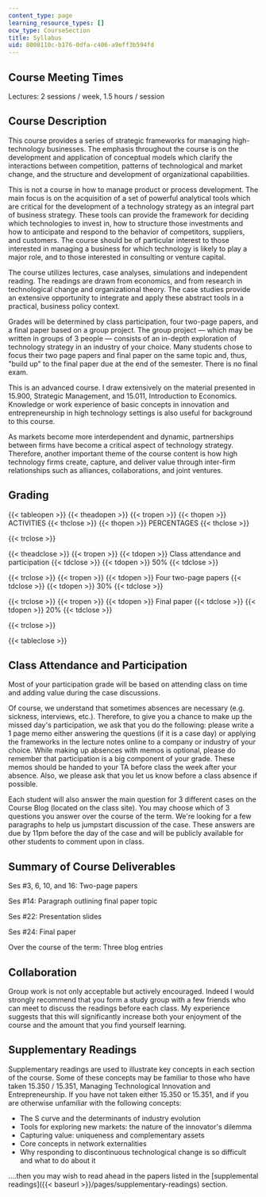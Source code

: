 ```yaml
---
content_type: page
learning_resource_types: []
ocw_type: CourseSection
title: Syllabus
uid: 8008110c-b176-0dfa-c406-a9eff3b594fd
---
```


Course Meeting Times
--------------------

Lectures: 2 sessions / week, 1.5 hours / session

Course Description
------------------

This course provides a series of strategic frameworks for managing high-technology businesses. The emphasis throughout the course is on the development and application of conceptual models which clarify the interactions between competition, patterns of technological and market change, and the structure and development of organizational capabilities.

This is not a course in how to manage product or process development. The main focus is on the acquisition of a set of powerful analytical tools which are critical for the development of a technology strategy as an integral part of business strategy. These tools can provide the framework for deciding which technologies to invest in, how to structure those investments and how to anticipate and respond to the behavior of competitors, suppliers, and customers. The course should be of particular interest to those interested in managing a business for which technology is likely to play a major role, and to those interested in consulting or venture capital.

The course utilizes lectures, case analyses, simulations and independent reading. The readings are drawn from economics, and from research in technological change and organizational theory. The case studies provide an extensive opportunity to integrate and apply these abstract tools in a practical, business policy context.

Grades will be determined by class participation, four two-page papers, and a final paper based on a group project. The group project — which may be written in groups of 3 people — consists of an in-depth exploration of technology strategy in an industry of your choice. Many students chose to focus their two page papers and final paper on the same topic and, thus, "build up" to the final paper due at the end of the semester. There is no final exam.

This is an advanced course. I draw extensively on the material presented in 15.900, Strategic Management, and 15.011, Introduction to Economics. Knowledge or work experience of basic concepts in innovation and entrepreneurship in high technology settings is also useful for background to this course.

As markets become more interdependent and dynamic, partnerships between firms have become a critical aspect of technology strategy. Therefore, another important theme of the course content is how high technology firms create, capture, and deliver value through inter-firm relationships such as alliances, collaborations, and joint ventures.

Grading
-------

{{< tableopen >}}
{{< theadopen >}}
{{< tropen >}}
{{< thopen >}}
ACTIVITIES
{{< thclose >}}
{{< thopen >}}
PERCENTAGES
{{< thclose >}}

{{< trclose >}}

{{< theadclose >}}
{{< tropen >}}
{{< tdopen >}}
Class attendance and participation
{{< tdclose >}}
{{< tdopen >}}
50%
{{< tdclose >}}

{{< trclose >}}
{{< tropen >}}
{{< tdopen >}}
Four two-page papers
{{< tdclose >}}
{{< tdopen >}}
30%
{{< tdclose >}}

{{< trclose >}}
{{< tropen >}}
{{< tdopen >}}
Final paper
{{< tdclose >}}
{{< tdopen >}}
20%
{{< tdclose >}}

{{< trclose >}}

{{< tableclose >}}

Class Attendance and Participation
----------------------------------

Most of your participation grade will be based on attending class on time and adding value during the case discussions.

Of course, we understand that sometimes absences are necessary (e.g. sickness, interviews, etc.). Therefore, to give you a chance to make up the missed day's participation, we ask that you do the following: please write a 1 page memo either answering the questions (if it is a case day) or applying the frameworks in the lecture notes online to a company or industry of your choice. While making up absences with memos is optional, please do remember that participation is a big component of your grade. These memos should be handed to your TA before class the week after your absence. Also, we please ask that you let us know before a class absence if possible.

Each student will also answer the main question for 3 different cases on the Course Blog (located on the class site). You may choose which of 3 questions you answer over the course of the term. We're looking for a few paragraphs to help us jumpstart discussion of the case. These answers are due by 11pm before the day of the case and will be publicly available for other students to comment upon in class.

Summary of Course Deliverables
------------------------------

Ses #3, 6, 10, and 16: Two-page papers

Ses #14: Paragraph outlining final paper topic

Ses #22: Presentation slides

Ses #24: Final paper

Over the course of the term: Three blog entries

Collaboration
-------------

Group work is not only acceptable but actively encouraged. Indeed I would strongly recommend that you form a study group with a few friends who can meet to discuss the readings before each class. My experience suggests that this will significantly increase both your enjoyment of the course and the amount that you find yourself learning.

Supplementary Readings
----------------------

Supplementary readings are used to illustrate key concepts in each section of the course. Some of these concepts may be familiar to those who have taken 15.350 / 15.351, Managing Technological Innovation and Entrepreneurship. If you have not taken either 15.350 or 15.351, and if you are otherwise unfamiliar with the following concepts:

*   The S curve and the determinants of industry evolution
*   Tools for exploring new markets: the nature of the innovator's dilemma
*   Capturing value: uniqueness and complementary assets
*   Core concepts in network externalities
*   Why responding to discontinuous technological change is so difficult and what to do about it

....then you may wish to read ahead in the papers listed in the [supplemental readings]({{< baseurl >}}/pages/supplementary-readings) section.